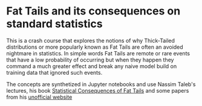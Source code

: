 # Fat Tails and its consequences on standard statistics

This is a crash course that explores the notions of why Thick-Tailed distributions or more popularly known as Fat Tails are often an avoided nightmare in statistics. In simple words Fat Tails are remote or rare events that have a low probability of occurring but when they happen they command a much greater effect and break any naive model build on training data that ignored such events.

The concepts are synthetized in Jupyter notebooks and use Nassim Taleb's lectures, his book [Statistical Consequences of Fat Tails](https://arxiv.org/abs/2001.10488v2) and some papers from his [unofficial website](https://nassimtaleb.org/)
